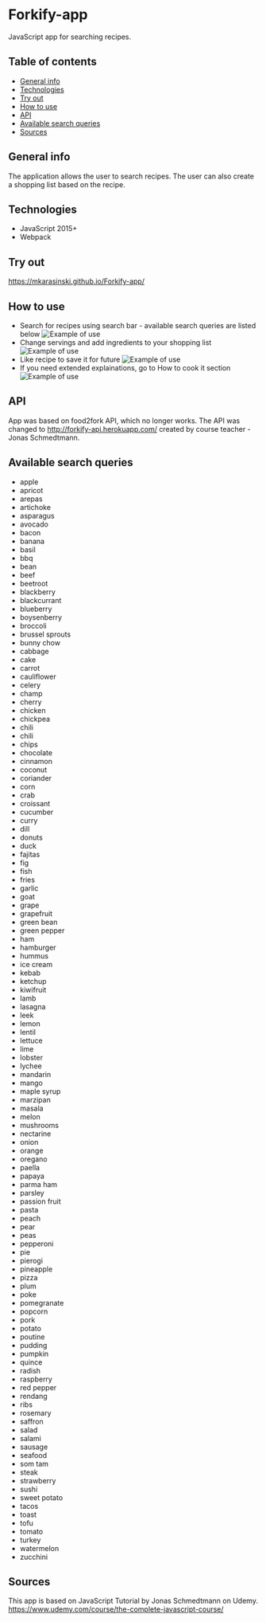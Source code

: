# Forkify-app

JavaScript app for searching recipes.

## Table of contents
* [General info](#general-info)
* [Technologies](#technologies)
* [Try out](#try-out)
* [How to use](#how-to-use)
* [API](#api)
* [Available search queries](#available-search-queries)
* [Sources](#sources)

## General info

The application allows the user to search recipes. The user can also create a shopping list based on the recipe.

## Technologies
* JavaScript 2015+
* Webpack

## Try out
https://mkarasinski.github.io/Forkify-app/

## How to use
* Search for recipes using search bar - available search queries are listed below
![Example of use](./dist/img/github.png)
* Change servings and add ingredients to your shopping list
![Example of use](./dist/img/shoppinglist.png)
* Like recipe to save it for future 
![Example of use](./dist/img/likes.png)
* If you need extended explainations, go to How to cook it section
![Example of use](./dist/img/howto.png)

## API
App was based on food2fork API, which no longer works. The API was changed to http://forkify-api.herokuapp.com/ created by course teacher - Jonas Schmedtmann.

## Available search queries
* apple
* apricot
* arepas
* artichoke
* asparagus
* avocado
* bacon
* banana
* basil
* bbq
* bean
* beef
* beetroot
* blackberry
* blackcurrant
* blueberry
* boysenberry
* broccoli
* brussel sprouts
* bunny chow
* cabbage
* cake
* carrot
* cauliflower
* celery
* champ
* cherry
* chicken
* chickpea
* chili
* chili
* chips
* chocolate
* cinnamon
* coconut
* coriander
* corn
* crab
* croissant
* cucumber
* curry
* dill
* donuts
* duck
* fajitas
* fig
* fish
* fries
* garlic
* goat
* grape
* grapefruit
* green bean
* green pepper
* ham
* hamburger
* hummus
* ice cream
* kebab
* ketchup
* kiwifruit
* lamb
* lasagna
* leek
* lemon
* lentil
* lettuce
* lime
* lobster
* lychee
* mandarin
* mango
* maple syrup
* marzipan
* masala
* melon
* mushrooms
* nectarine
* onion
* orange
* oregano
* paella
* papaya
* parma ham
* parsley
* passion fruit
* pasta
* peach
* pear
* peas
* pepperoni
* pie
* pierogi
* pineapple
* pizza
* plum
* poke
* pomegranate
* popcorn
* pork
* potato
* poutine
* pudding
* pumpkin
* quince
* radish
* raspberry
* red pepper
* rendang
* ribs
* rosemary
* saffron
* salad
* salami
* sausage
* seafood
* som tam
* steak
* strawberry
* sushi
* sweet potato
* tacos
* toast
* tofu
* tomato
* turkey
* watermelon
* zucchini


## Sources
This app is based on JavaScript Tutorial by Jonas Schmedtmann on Udemy.  
https://www.udemy.com/course/the-complete-javascript-course/
